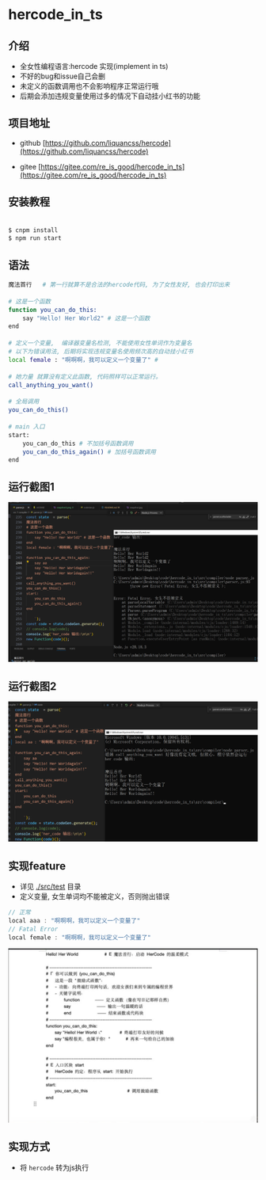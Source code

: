 # hercode_in_ts

## 介绍
- 全女性编程语言:hercode 实现(implement in ts)
- 不好的bug和issue自己会删
- 未定义的函数调用也不会影响程序正常运行哦
- 后期会添加违规变量使用过多的情况下自动挂小红书的功能


## 项目地址
- github
[https://github.com/liquancss/hercode](https://github.com/liquancss/hercode)

- gitee
[https://gitee.com/re_is_good/hercode_in_ts](https://gitee.com/re_is_good/hercode_in_ts)

## 安装教程

```bash

$ cnpm install 
$ npm run start
```

## 语法
```bash
魔法首行   # 第一行就算不是合法的hercode代码, 为了女性友好, 也会打印出来

# 这是一个函数
function you_can_do_this: 
    say "Hello! Her World2" # 这是一个函数
end

# 定义一个变量,  编译器变量名检测, 不能使用女性单词作为变量名
# 以下为错误用法, 后期将实现违规变量名使用频次高的自动挂小红书
local female : "啊啊啊，我可以定义一个变量了" #

# 她力量 就算没有定义此函数, 代码照样可以正常运行。
call_anything_you_want()

# 全局调用
you_can_do_this()

# main 入口 
start:
    you_can_do_this # 不加括号函数调用
    you_can_do_this_again() # 加括号函数调用
end

```



## 运行截图1

![运行截图](./snapshot.png)

## 运行截图2
![运行截图](./snapshot2.png)


## 实现feature
- 详见 [./src/test](./test) 目录
- 定义变量, 女生单词均不能被定义，否则抛出错误

```js
// 正常
local aaa : "啊啊啊，我可以定义一个变量了"
// Fatal Error
local female : "啊啊啊，我可以定义一个变量了"
```
![实现feature](./feature.png)
## 实现方式
- 将 ```hercode``` 转为js执行

